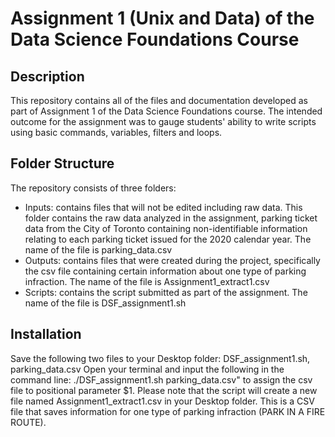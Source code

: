 # Assignment 1 (Unix and Data) of the Data Science Foundations Course

## Description
This repository contains all of the files and documentation developed as part of Assignment 1 of the Data Science Foundations course.
The intended outcome for the assignment was to gauge students' ability to write scripts using basic commands, variables, filters and loops.

## Folder Structure
The repository consists of three folders:
- Inputs: contains files that will not be edited including raw data. This folder contains the raw data analyzed in the assignment, parking ticket data from the City of Toronto containing non-identifiable information relating to each parking ticket issued for the 2020 calendar year. The name of the file is parking_data.csv
- Outputs: contains files that were created during the project, specifically the csv file containing certain information about one type of parking infraction. The name of the file is Assignment1_extract1.csv
- Scripts: contains the script submitted as part of the assignment. The name of the file is DSF_assignment1.sh

## Installation
Save the following two files to your Desktop folder: DSF_assignment1.sh, parking_data.csv
Open your terminal and input the following in the command line: ./DSF_assignment1.sh parking_data.csv" to assign the csv file to positional parameter $1. 
Please note that the script will create a new file named Assignment1_extract1.csv in your Desktop folder. This is a CSV file that saves information for one type of parking infraction (PARK IN A FIRE ROUTE).
